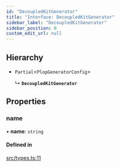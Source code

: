 ```yaml
---
id: "DecoupledKitGenerator"
title: "Interface: DecoupledKitGenerator"
sidebar_label: "DecoupledKitGenerator"
sidebar_position: 0
custom_edit_url: null
---
```


## Hierarchy

- `Partial`<`PlopGeneratorConfig`\>

  ↳ **`DecoupledKitGenerator`**

## Properties

### name

• **name**: `string`

#### Defined in

[src/types.ts:11](https://github.com/pantheon-systems/decoupled-kit-js/blob/622f2895a/packages/create-pantheon-decoupled-kit/src/types.ts#L11)
